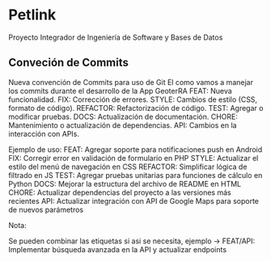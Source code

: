 # Petlink
Proyecto Integrador de Ingeniería de Software y Bases de Datos

## Conveción de Commits

Nueva convención de Commits para uso de Git
El como vamos a manejar los commits durante el desarrollo de la App GeoterRA
FEAT: Nueva funcionalidad.
FIX: Corrección de errores.
STYLE: Cambios de estilo (CSS, formato de código).
REFACTOR: Refactorización de código.
TEST: Agregar o modificar pruebas.
DOCS: Actualización de documentación.
CHORE: Mantenimiento o actualización de dependencias.
API: Cambios en la interacción con APIs.

Ejemplo de uso:
FEAT: Agregar soporte para notificaciones push en Android
FIX: Corregir error en validación de formulario en PHP
STYLE: Actualizar el estilo del menú de navegación en CSS
REFACTOR: Simplificar lógica de filtrado en JS
TEST: Agregar pruebas unitarias para funciones de cálculo en Python
DOCS: Mejorar la estructura del archivo de README en HTML
CHORE: Actualizar dependencias del proyecto a las versiones más recientes
API: Actualizar integración con API de Google Maps para soporte de nuevos parámetros

Nota:

Se pueden combinar las etiquetas si asi se necesita, ejemplo -> FEAT/API: Implementar búsqueda avanzada en la API y actualizar endpoints

